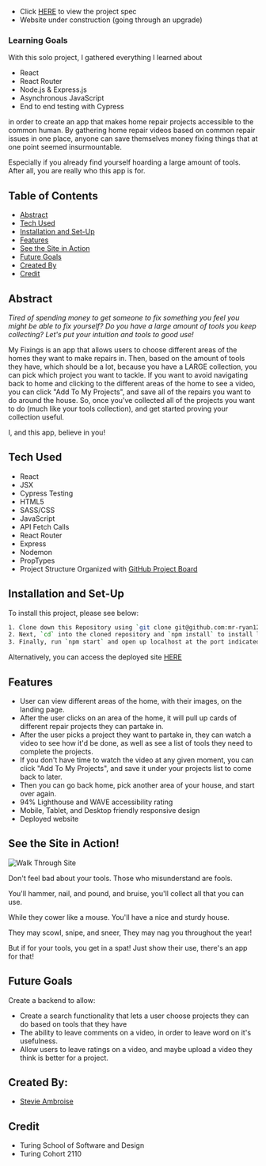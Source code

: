 - Click [HERE](https://frontend.turing.edu/projects/module-3/showcase.html) to view the project spec
- Website under construction (going through an upgrade)

### Learning Goals
With this solo project, I gathered everything I learned about
- React
- React Router
- Node.js & Express.js
- Asynchronous JavaScript
- End to end testing with Cypress

in order to create an app that makes home repair projects accessible to the common human. By gathering home repair videos based on common repair issues in one place, anyone can save themselves money fixing things that at one point seemed insurmountable.

Especially if you already find yourself hoarding a large amount of tools. 
After all, you are really who this app is for.


## Table of Contents
- [Abstract](#abstract)
- [Tech Used](#tech-used)
- [Installation and Set-Up](#installation-and-set-up)
- [Features](#features)
- [See the Site in Action](#see-the-site-in-action)
- [Future Goals](#future-goals)
- [Created By](#created-by)
- [Credit](#credit)

## Abstract

*Tired of spending money to get someone to fix something you feel you might be able to fix yourself? Do you have a large amount of tools you keep collecting?
Let's put your intuition and tools to good use!*

My Fixings is an app that allows users to choose different areas of the homes they want to make repairs in. Then, based on the amount of tools they have, which should be a lot, because you have a LARGE collection, you can pick which project you want to tackle. If you want to avoid navigating back to home and clicking to the different areas of the home to see a video, you can click "Add To My Projects", and save all of the repairs you want to do around the house. So, once you've collected all of the projects you want to do (much like your tools collection), and get started proving your collection useful. 

I, and this app, believe in you!


## Tech Used

- React 
- JSX
- Cypress Testing
- HTML5
- SASS/CSS
- JavaScript
- API Fetch Calls
- React Router
- Express
- Nodemon
- PropTypes
- Project Structure Organized with [GitHub Project Board](https://github.com/StevieAmb/my-fix/projects/1)

## Installation and Set-Up

To install this project, please see below:

```bash
1. Clone down this Repository using `git clone git@github.com:mr-ryan12/art-from-the-heart.git`
2. Next, `cd` into the cloned repository and `npm install` to install library dependencies
3. Finally, run `npm start` and open up localhost at the port indicated to view the webpage (http://localhost:3000/)
```
Alternatively, you can access the deployed site [HERE](https://polar-spire-35161.herokuapp.com/)
    
## Features

- User can view different areas of the home, with their images, on the landing page.
- After the user clicks on an area of the home, it will pull up cards of different repair projects they can partake in. 
- After the user picks a project they want to partake in, they can watch a video to see how it'd be done, as well as see a list of tools they need
to complete the projects.
- If you don't have time to watch the video at any given moment, you can click "Add To My Projects", and save it under your projects list to come back to later. 
- Then you can go back home, pick another area of your house, and start over again.
- 94% Lighthouse and WAVE accessibility rating
- Mobile, Tablet, and Desktop friendly responsive design
- Deployed website


## See the Site in Action! 
![Walk Through Site](https://media.giphy.com/media/g2TawNp8uEQ7LIijbo/giphy.gif)

Don't feel bad about your tools.
Those who misunderstand are fools.

You'll hammer, nail, and pound, and bruise,
you'll collect all that you can use.

While they cower like a mouse.
You'll have a nice and sturdy house.

They may scowl, snipe, and sneer,
They may nag you throughout the year!

But if for your tools, you get in a spat!
Just show their use, there's an app for that!



## Future Goals

Create a backend to allow:
- Create a search functionality that lets a user choose projects they can do based on tools that they have
- The ability to leave comments on a video, in order to leave word on it's usefulness.
- Allow users to leave ratings on a video, and maybe upload a video they think is better for a project.

## Created By:
- [Stevie Ambroise](https://github.com/StevieAmb)


## Credit
- Turing School of Software and Design
- Turing Cohort 2110 






